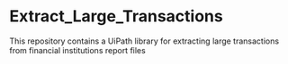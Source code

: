 # Extract_Large_Transactions
This repository contains a UiPath library for extracting large transactions from financial institutions report files
